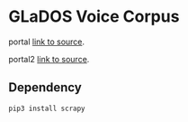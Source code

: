 # GLaDOS Voice Corpus

portal
[link to source](https://theportalwiki.com/wiki/GLaDOS_voice_lines).

portal2 [link to source](https://combineoverwiki.net/wiki/GLaDOS/Quotes/Portal_2_single-player).

## Dependency
```
pip3 install scrapy
```
